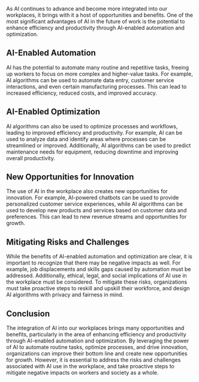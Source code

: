 
As AI continues to advance and become more integrated into our workplaces, it brings with it a host of opportunities and benefits. One of the most significant advantages of AI in the future of work is the potential to enhance efficiency and productivity through AI-enabled automation and optimization.

AI-Enabled Automation
---------------------

AI has the potential to automate many routine and repetitive tasks, freeing up workers to focus on more complex and higher-value tasks. For example, AI algorithms can be used to automate data entry, customer service interactions, and even certain manufacturing processes. This can lead to increased efficiency, reduced costs, and improved accuracy.

AI-Enabled Optimization
-----------------------

AI algorithms can also be used to optimize processes and workflows, leading to improved efficiency and productivity. For example, AI can be used to analyze data and identify areas where processes can be streamlined or improved. Additionally, AI algorithms can be used to predict maintenance needs for equipment, reducing downtime and improving overall productivity.

New Opportunities for Innovation
--------------------------------

The use of AI in the workplace also creates new opportunities for innovation. For example, AI-powered chatbots can be used to provide personalized customer service experiences, while AI algorithms can be used to develop new products and services based on customer data and preferences. This can lead to new revenue streams and opportunities for growth.

Mitigating Risks and Challenges
-------------------------------

While the benefits of AI-enabled automation and optimization are clear, it is important to recognize that there may be negative impacts as well. For example, job displacements and skills gaps caused by automation must be addressed. Additionally, ethical, legal, and social implications of AI use in the workplace must be considered. To mitigate these risks, organizations must take proactive steps to reskill and upskill their workforce, and design AI algorithms with privacy and fairness in mind.

Conclusion
----------

The integration of AI into our workplaces brings many opportunities and benefits, particularly in the area of enhancing efficiency and productivity through AI-enabled automation and optimization. By leveraging the power of AI to automate routine tasks, optimize processes, and drive innovation, organizations can improve their bottom line and create new opportunities for growth. However, it is essential to address the risks and challenges associated with AI use in the workplace, and take proactive steps to mitigate negative impacts on workers and society as a whole.
